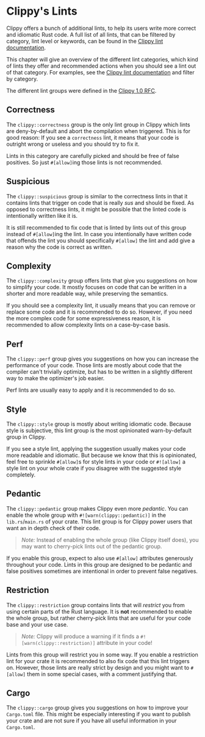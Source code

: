 # Clippy's Lints

Clippy offers a bunch of additional lints, to help its users write more correct
and idiomatic Rust code. A full list of all lints, that can be filtered by
category, lint level or keywords, can be found in the [Clippy lint
documentation].

This chapter will give an overview of the different lint categories, which kind
of lints they offer and recommended actions when you should see a lint out of
that category. For examples, see the [Clippy lint documentation] and filter by
category.

The different lint groups were defined in the [Clippy 1.0 RFC].

## Correctness

The `clippy::correctness` group is the only lint group in Clippy which lints are
deny-by-default and abort the compilation when triggered. This is for good
reason: If you see a `correctness` lint, it means that your code is outright
wrong or useless and you should try to fix it.

Lints in this category are carefully picked and should be free of false
positives. So just `#[allow]`ing those lints is not recommended.

## Suspicious

The `clippy::suspicious` group is similar to the correctness lints in that it
contains lints that trigger on code that is really _sus_ and should be fixed. As
opposed to correctness lints, it might be possible that the linted code is
intentionally written like it is.

It is still recommended to fix code that is linted by lints out of this group
instead of `#[allow]`ing the lint. In case you intentionally have written code
that offends the lint you should specifically `#[allow]` the lint and add give a
reason why the code is correct as written.

## Complexity

The `clippy::complexity` group offers lints that give you suggestions on how to
simplify your code. It mostly focuses on code that can be written in a shorter
and more readable way, while preserving the semantics.

If you should see a complexity lint, it usually means that you can remove or
replace some code and it is recommended to do so. However, if you need the more
complex code for some expressiveness reason, it is recommended to allow
complexity lints on a case-by-case basis.

## Perf

The `clippy::perf` group gives you suggestions on how you can increase the
performance of your code. Those lints are mostly about code that the compiler
can't trivially optimize, but has to be written in a slightly different way to
make the optimizer's job easier.

Perf lints are usually easy to apply and it is recommended to do so.

## Style

The `clippy::style` group is mostly about writing idiomatic code. Because style
is subjective, this lint group is the most opinionated warn-by-default group in
Clippy.

If you see a style lint, applying the suggestion usually makes your code more
readable and idiomatic. But because we know that this is opinionated, feel free
to sprinkle `#[allow]`s for style lints in your code or `#![allow]` a style lint
on your whole crate if you disagree with the suggested style completely.

## Pedantic

The `clippy::pedantic` group makes Clippy even more _pedantic_. You can enable
the whole group with `#![warn(clippy::pedantic)]` in the `lib.rs`/`main.rs` of
your crate. This lint group is for Clippy power users that want an in depth
check of their code.

> _Note:_ Instead of enabling the whole group (like Clippy itself does), you may
> want to cherry-pick lints out of the pedantic group.

If you enable this group, expect to also use `#[allow]` attributes generously
throughout your code. Lints in this group are designed to be pedantic and false
positives sometimes are intentional in order to prevent false negatives.

## Restriction

The `clippy::restriction` group contains lints that will _restrict_ you from
using certain parts of the Rust language. It is **not** recommended to enable
the whole group, but rather cherry-pick lints that are useful for your code base
and your use case.

> _Note:_ Clippy will produce a warning if it finds a
> `#![warn(clippy::restriction)]` attribute in your code!

Lints from this group will restrict you in some way. If you enable a restriction
lint for your crate it is recommended to also fix code that this lint triggers
on. However, those lints are really strict by design and you might want to
`#[allow]` them in some special cases, with a comment justifying that.

## Cargo

The `clippy::cargo` group gives you suggestions on how to improve your
`Cargo.toml` file. This might be especially interesting if you want to publish
your crate and are not sure if you have all useful information in your
`Cargo.toml`.

[Clippy lint documentation]: https://rust-lang.github.io/rust-clippy/
[Clippy 1.0 RFC]: https://github.com/rust-lang/rfcs/blob/master/text/2476-clippy-uno.md#lint-audit-and-categories
